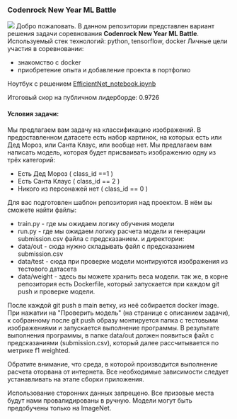 ### Codenrock New Year ML Battle
![](https://contestfiles.s3.codenrock.com/companies/cfed98d5795bc28c6d108de34d085f2b/contests/545/PVH9m0A5_1643724304.webp)
Добро пожаловать. 
В данном репозитории представлен вариант решения задачи соревнования **Codenrock New Year ML Battle**.
Используемый стек технологий: python, tensorflow, docker
Личные цели участия в соревновании:
- знакомство с docker
- приобретение опыта и добавление проекта в портфолио

Ноутбук с решением [EfficientNet_notebook.ipynb](https://github.com/babalich/Codenrock-New-Year-ML-Battle/blob/main/EfficientNet_notebook.ipynb "EfficientNet_notebook.ipynb")

Итоговый скор на публичном лидерборде: 	0.9726



#### Условия задачи:
Мы предлагаем вам задачу на классификацию изображений. В предоставленном датасете есть набор картинок, на которых есть или Дед Мороз, или Санта Клаус, или вообще нет. Мы предлагаем вам написать модель, которая будет присваивать изображению одну из трёх категорий:
- Есть Дед Мороз ( class_id ==1 )
- Есть Санта Клаус ( class_id == 2 )
- Никого из персонажей нет ( class_id == 0 )

Для вас подготовлен шаблон репозитория над проектом. В нём вы сможете найти файлы:
- train.py - где мы ожидаем логику обучения модели
- run.py - где мы ожидаем логику расчета модели и генерации submission.csv файла с предсказанием.
и директории:
- data/out - сюда нужно складывать файл с предсказанием submission.csv
- data/test - сюда при проверке модели монтируются изображения из тестового датасета
- data/weight - здесь вы можете хранить веса модели.
так же, в корне репозитория есть Dockerfile, который запускается при каждом git push и проверке модели.

После каждой git push в main ветку, из неё собирается docker image. При нажатии на "Проверить модель" (на странице с описанием задачи), к собранному после git push образу монтируется папка с тестовыми изображениями и запускается выполнение программы. В результате выполнения программы, в папке data/out должен появиться файл с предсказаниями (submission.csv), который далее рассчитывается по метрике f1 weighted.

Обратите внимание, что среда, в которой производится выполнение расчета оторвана от интернета. Все необходимые зависимости следует устанавливать на этапе сборки приложения.

Использование сторонних данных запрещено. Все призовые места будут нами провалидированы в ручную. Модели могут быть предобучены только на ImageNet.

